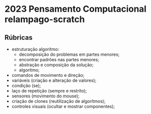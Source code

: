 # 2023 Pensamento Computacional relampago-scratch

## Rúbricas

* estruturação algorítmo:
  * decomposição do problemas em partes menores;
  * encontrar padrões nas partes menores;
  * abstração e composição da solução;
  * algorítmo;
* comandos de movimento e direção;
* variáveis (criação e alteração de valores);
* condição (se);
* laço de repetição (sempre e restrito);
* sensores (movimento do mouse);
* criação de clones (reutilização de algorítmos);
* controles visuais (ocultar e mostrar componentes);
